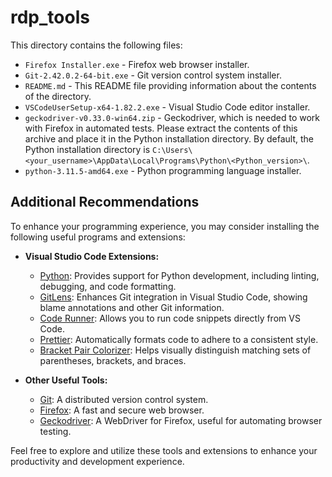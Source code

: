 # rdp_tools

This directory contains the following files:

- `Firefox Installer.exe` - Firefox web browser installer.
- `Git-2.42.0.2-64-bit.exe` - Git version control system installer.
- `README.md` - This README file providing information about the contents of the directory.
- `VSCodeUserSetup-x64-1.82.2.exe` - Visual Studio Code editor installer.
- `geckodriver-v0.33.0-win64.zip` - Geckodriver, which is needed to work with Firefox in automated tests. Please extract the contents of this archive and place it in the Python installation directory. By default, the Python installation directory is `C:\Users\<your_username>\AppData\Local\Programs\Python\<Python_version>\`.
- `python-3.11.5-amd64.exe` - Python programming language installer.

## Additional Recommendations

To enhance your programming experience, you may consider installing the following useful programs and extensions:

- **Visual Studio Code Extensions:**
  - [Python](https://marketplace.visualstudio.com/items?itemName=ms-python.python): Provides support for Python development, including linting, debugging, and code formatting.
  - [GitLens](https://marketplace.visualstudio.com/items?itemName=eamodio.gitlens): Enhances Git integration in Visual Studio Code, showing blame annotations and other Git information.
  - [Code Runner](https://marketplace.visualstudio.com/items?itemName=formulahendry.code-runner): Allows you to run code snippets directly from VS Code.
  - [Prettier](https://marketplace.visualstudio.com/items?itemName=esbenp.prettier-vscode): Automatically formats code to adhere to a consistent style.
  - [Bracket Pair Colorizer](https://marketplace.visualstudio.com/items?itemName=CoenraadS.bracket-pair-colorizer): Helps visually distinguish matching sets of parentheses, brackets, and braces.
  
- **Other Useful Tools:**
  - [Git](https://git-scm.com/): A distributed version control system.
  - [Firefox](https://www.mozilla.org/firefox/): A fast and secure web browser.
  - [Geckodriver](https://github.com/mozilla/geckodriver): A WebDriver for Firefox, useful for automating browser testing.
  
Feel free to explore and utilize these tools and extensions to enhance your productivity and development experience.